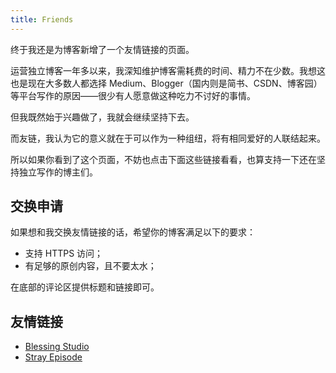 ```yaml
---
title: Friends
---
```


终于我还是为博客新增了一个友情链接的页面。

运营独立博客一年多以来，我深知维护博客需耗费的时间、精力不在少数。我想这也是现在大多数人都选择 Medium、Blogger（国内则是简书、CSDN、博客园）等平台写作的原因——很少有人愿意做这种吃力不讨好的事情。

但我既然始于兴趣做了，我就会继续坚持下去。

而友链，我认为它的意义就在于可以作为一种组纽，将有相同爱好的人联结起来。

所以如果你看到了这个页面，不妨也点击下面这些链接看看，也算支持一下还在坚持独立写作的博主们。

## 交换申请

如果想和我交换友情链接的话，希望你的博客满足以下的要求：

- 支持 HTTPS 访问；
- 有足够的原创内容，且不要太水；

在底部的评论区提供标题和链接即可。

## 友情链接

- [Blessing Studio](https://blessing.studio)
- [Stray Episode](https://farer.org/)
